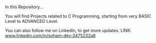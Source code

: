In this Repository...

You will find Projects related to C Programming, starting from very BASIC Level to ADVANCED Level.

You can also follow me on LinkedIn, to get more updates.
LINK: www.linkedin.com/in/soham-dey-2475232a8  
